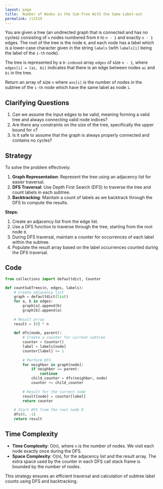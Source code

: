 ```yaml
---
layout: page
title:  Number of Nodes in the Sub-Tree With the Same Label-out
permalink: /s1519
---
```

You are given a tree (an undirected graph that is connected and has no cycles) consisting of `n` nodes numbered from `0` to `n - 1` and exactly `n - 1` edges. The root of the tree is the node `0`, and each node has a label which is a lower-case character given in the string `labels` (with `labels[i]` being the label of the `i-th` node).

The tree is represented by a `0-indexed` array `edges` of size `n - 1`, where `edges[i] = [ai, bi]` indicates that there is an edge between nodes `ai` and `bi` in the tree.

Return an array of size `n` where `ans[i]` is the number of nodes in the subtree of the `i-th` node which have the same label as node `i`.

## Clarifying Questions
1. Can we assume the input edges to be valid, meaning forming a valid tree and always connecting valid node indices?
2. Are there any constraints on the size of the tree, specifically the upper bound for `n`?
3. Is it safe to assume that the graph is always properly connected and contains no cycles?

## Strategy
To solve the problem effectively:
1. **Graph Representation**: Represent the tree using an adjacency list for easier traversal.
2. **DFS Traversal**: Use Depth First Search (DFS) to traverse the tree and count labels in each subtree.
3. **Backtracking**: Maintain a count of labels as we backtrack through the DFS to compute the results.

**Steps**:
1. Create an adjacency list from the edge list.
2. Use a DFS function to traverse through the tree, starting from the root node `0`.
3. During DFS traversal, maintain a counter for occurrences of each label within the subtree.
4. Populate the result array based on the label occurrences counted during the DFS traversal.

## Code
```python
from collections import defaultdict, Counter

def countSubTrees(n, edges, labels):
    # Create adjacency list
    graph = defaultdict(list)
    for a, b in edges:
        graph[a].append(b)
        graph[b].append(a)
        
    # Result array
    result = [0] * n
    
    def dfs(node, parent):
        # Create a counter for current subtree
        counter = Counter()
        label = labels[node]
        counter[label] += 1
        
        # Perform DFS
        for neighbor in graph[node]:
            if neighbor == parent:
                continue
            child_counter = dfs(neighbor, node)
            counter += child_counter
        
        # Result for the current node
        result[node] = counter[label]
        return counter
    
    # Start DFS from the root node 0
    dfs(0, -1)
    return result
```

## Time Complexity
- **Time Complexity**: O(n), where `n` is the number of nodes. We visit each node exactly once during the DFS.
- **Space Complexity**: O(n), for the adjacency list and the result array. The extra space used by the counter in each DFS call stack frame is bounded by the number of nodes.

This strategy ensures an efficient traversal and calculation of subtree label counts using DFS and backtracking.